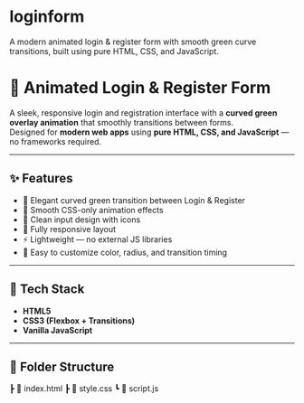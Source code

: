 # loginform
A modern animated login &amp; register form with smooth green curve transitions, built using pure HTML, CSS, and JavaScript.
# 🌿 Animated Login & Register Form

A sleek, responsive login and registration interface with a **curved green overlay animation** that smoothly transitions between forms.  
Designed for **modern web apps** using **pure HTML, CSS, and JavaScript** — no frameworks required.

---

## ✨ Features
- 🎨 Elegant curved green transition between Login & Register
- 💫 Smooth CSS-only animation effects
- 🔐 Clean input design with icons
- 📱 Fully responsive layout
- ⚡ Lightweight — no external JS libraries
- 🧩 Easy to customize color, radius, and transition timing

---

## 🧱 Tech Stack
- **HTML5**
- **CSS3 (Flexbox + Transitions)**
- **Vanilla JavaScript**

---


## 📂 Folder Structure
┣ 📄 index.html
┣ 📄 style.css
┗ 📄 script.js
